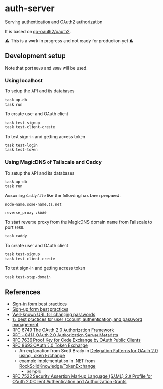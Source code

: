 # auth-server

Serving authentication and OAuth2 authorization

It is based on [go-oauth2/oauth2](https://github.com/go-oauth2/oauth2).

:warning: This is a work in progress and not ready for production yet :warning:

## Development setup

Note that port `8080` and `8088` will be used.

### Using localhost

To setup the API and its databases

```sh
task up-db
task run
```

To create user and OAuth client

```sh
task test-signup
task test-client-create
```

To test sign-in and getting access token

```sh
task test-login
task test-token
```

### Using MagicDNS of Tailscale and Caddy

To setup the API and its databases

```sh
task up-db
task run
```

Assuming `Caddyfile` like the following has been prepared.

```
node-name.some-name.ts.net

reverse_proxy :8080
```

To start reverse proxy from the MagicDNS domain name from Tailscale to port
`8080`.

```sh
task caddy
```

To create user and OAuth client

```sh
task test-signup
task test-client-create
```

To test sign-in and getting access token

```sh
task test-step-domain
```

## References

- [Sign-in form best practices](https://web.dev/sign-in-form-best-practices/)
- [Sign-up form best practices](https://web.dev/sign-up-form-best-practices/)
- [Well-known URL for changing passwords](https://web.dev/change-password-url/)
- [13 best practices for user account, authentication, and password
  management](https://cloud.google.com/blog/products/identity-security/account-authentication-and-password-management-best-practices)
- [RFC 6749 The OAuth 2.0 Authorization
  Framework](https://www.rfc-editor.org/rfc/rfc6749)
- [RFC - 8414 OAuth 2.0 Authorization Server
  Metadata](https://www.rfc-editor.org/rfc/rfc8414.html)
- [RFC 7636 Proof Key for Code Exchange by OAuth Public
  Clients](https://www.rfc-editor.org/rfc/rfc7636)
- [RFC 8693 OAuth 2.0 Token
  Exchange](https://www.rfc-editor.org/rfc/rfc8693.html)
  * An explanation from Scott Brady in [Delegation Patterns for OAuth 2.0 using
    Token
    Exchange](https://www.scottbrady91.com/oauth/delegation-patterns-for-oauth-20)
  * example implementation in .NET from
    [RockSolidKnowledge/TokenExchange](https://github.com/RockSolidKnowledge/TokenExchange)
    + [sample](https://docs.duendesoftware.com/identityserver/v5/tokens/extension_grants/token_exchange/)
- [RFC 7522 Security Assertion Markup Language (SAML) 2.0 Profile for OAuth 2.0
  Client Authentication and Authorization
  Grants](https://www.rfc-editor.org/rfc/rfc7522)

